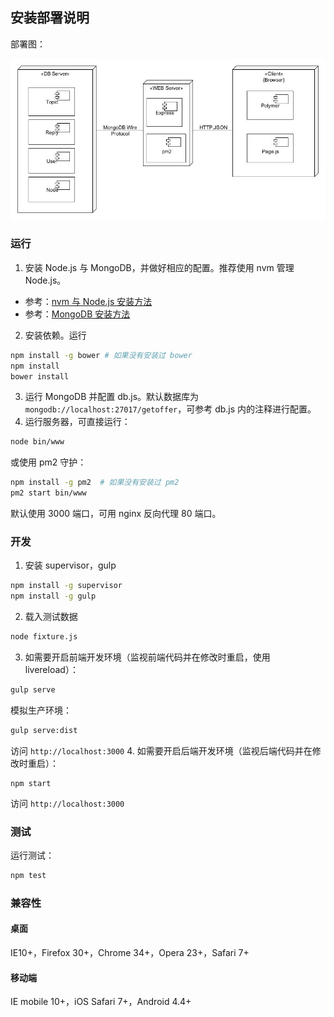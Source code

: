 ## 安装部署说明

部署图：

![](deployment.jpg)

### 运行

1. 安装 Node.js 与 MongoDB，并做好相应的配置。推荐使用 nvm 管理 Node.js。
  * 参考：[nvm 与 Node.js 安装方法](https://github.com/creationix/nvm)
  * 参考：[MongoDB 安装方法](http://docs.mongodb.org/manual/installation/)
2. 安装依赖。运行

  ```bash
  npm install -g bower # 如果没有安装过 bower
  npm install
  bower install
  ```
3. 运行 MongoDB 并配置 db.js。默认数据库为 `mongodb://localhost:27017/getoffer`，可参考 db.js 内的注释进行配置。
4. 运行服务器，可直接运行：

  ```bash
  node bin/www
  ```
  或使用 pm2 守护：

  ```bash
  npm install -g pm2  # 如果没有安装过 pm2
  pm2 start bin/www
  ```
  默认使用 3000 端口，可用 nginx 反向代理 80 端口。

### 开发

1. 安装 supervisor，gulp

  ```bash
  npm install -g supervisor
  npm install -g gulp
  ```
2. 载入测试数据

  ```bash
  node fixture.js
  ```
3. 如需要开启前端开发环境（监视前端代码并在修改时重启，使用 livereload）：

  ```bash
  gulp serve
  ```

  模拟生产环境：

  ```bash
  gulp serve:dist
  ```
  访问 `http://localhost:3000`
4. 如需要开启后端开发环境（监视后端代码并在修改时重启）：

  ```
  npm start
  ```
  访问 `http://localhost:3000`

### 测试

运行测试：

```bash
npm test
```

### 兼容性

#### 桌面

IE10+，Firefox 30+，Chrome 34+，Opera 23+，Safari 7+

#### 移动端

IE mobile 10+，iOS Safari 7+，Android 4.4+